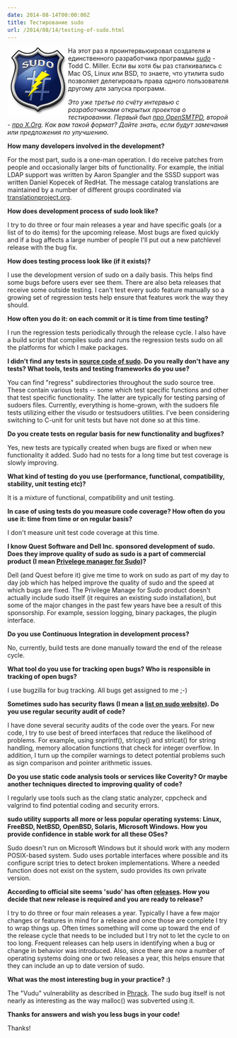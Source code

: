 ```yaml
---
date: 2014-08-14T00:00:00Z
title: Тестирование sudo
url: /2014/08/14/testing-of-sudo.html
---
```


<img src="/images/logo-sudo.png" alt="Sudo" style="float:left">

На этот раз я проинтервьюировал создателя и единственного разработчика программы *[sudo](http://www.sudo.ws/)* - Todd C. Miller.
Если вы хотя бы раз сталкивались с Mac OS, Linux или BSD, то знаете, что
утилита sudo позволяет делегировать права одного пользователя другому для запуска
программ.

*Это уже третье по счёту интервью с разработчиками открытых проектов о тестировании.
Первый был [про OpenSMTPD](/2014/07/29/testing-of-opensmtpd.html),
второй - [про X.Org](/2014/08/06/testing-of-xorg.html).
Как вам такой формат? Дайте знать, если будут замечания или предложения по улучшению.*

**How many developers involved in the development?**

For the most part, sudo is a one-man operation.  I do receive patches
from people and occasionally larger bits of functionality.  For
example, the initial LDAP support was written by Aaron Spangler and
the SSSD support was written Daniel Kopecek of RedHat.  The message
catalog translations are maintained by a number of different groups
coordinated via [translationproject.org](http://translationproject.org/).

**How does development process of sudo look like?**

I try to do three or four main releases a year and have specific
goals (or a list of to do items) for the upcoming release.  Most
bugs are fixed quickly and if a bug affects a large number of people
I'll put out a new patchlevel release with the bug fix.

**How does testing process look like (if it exists)?**

I use the development version of sudo on a daily basis.  This helps
find some bugs before users ever see them.  There are also beta
releases that receive some outside testing.  I can't test every
sudo feature manually so a growing set of regression tests help
ensure that features work the way they should.

**How often you do it: on each commit or it is time from time testing?**

I run the regression tests periodically through the release cycle.
I also have a build script that compiles sudo and runs the regression
tests sudo on all the platforms for which I make packages.

**I didn't find any tests in [source code of sudo](http://www.sudo.ws/repos/sudo/).
Do you really don't have any tests? What tools, tests and testing frameworks
do you use?**

You can find "regress" subdirectories throughout the sudo source
tree.  These contain various tests -- some which test specific functions
and other that test specific functionality.  The latter are typically
for testing parsing of sudoers files.  Currently, everything is
home-grown, with the sudoers file tests utilizing either the visudo
or testsudoers utilities. I've been considering switching to C-unit
for unit tests but have not done so at this time.

**Do you create tests on regular basis for new functionality and bugfixes?**

Yes, new tests are typically created when bugs are fixed or when
new functionality it added.  Sudo had no tests for a long time but
test coverage is slowly improving.

**What kind of testing do you use (performance, functional,
compatibility, stability, unit testing etc)?**

It is a mixture of functional, compatibility and unit testing.

**In case of using tests do you measure code coverage?
How often do you use it: time from time or on regular basis?**

I don't measure unit test code coverage at this time.

**I know Quest Software and Dell Inc. sponsored development of sudo.
Does they improve quality of sudo as sudo is a part of commercial product
(I mean [Privelege manager for Sudo](http://www.quest.com/privilege-manager-for-sudo/))?**

Dell (and Quest before it) give me time to work on sudo as part of
my day to day job which has helped improve the quality of sudo and
the speed at which bugs are fixed.  The Privilege Manage for Sudo
product doesn't actually include sudo itself (it requires an existing
sudo installation), but some of the major changes in the past few
years have bee a result of this sponsorship.  For example, session
logging, binary packages, the plugin interface.

**Do you use Continuous Integration in development process?**

No, currently, build tests are done manually toward the end of the
release cycle.

**What tool do you use for tracking open bugs? Who is responsible in
tracking of open bugs?**

I use bugzilla for bug tracking.  All bugs get assigned to me ;-)

**Sometimes sudo has security flaws (I mean a [list on sudo website](http://www.sudo.ws/sudo/alerts/)).
Do you use regular security audit of code?**

I have done several security audits of the code over the years.
For new code, I try to use best of breed interfaces that reduce the
likelihood of problems.  For example, using snprintf(), strlcpy()
and strlcat() for string handling, memory allocation functions that
check for integer overflow.  In addition, I turn up the compiler
warnings to detect potential problems such as sign comparison and
pointer arithmetic issues.

**Do you use static code analysis tools or services like Coverity?
Or maybe another techniques directed to improving quality of code?**

I regularly use tools such as the clang static analyzer, cppcheck
and valgrind to find potential coding and security errors.

**sudo utility supports all more or less popular operating systems:
Linux, FreeBSD, NetBSD, OpenBSD, Solaris, Microsoft Windows.
How you provide confidence in stable work for all these OSes?**

Sudo doesn't run on Microsoft Windows but it should work with any
modern POSIX-based system.  Sudo uses portable interfaces where
possible and its configure script tries to detect broken implementations.
Where a needed function does not exist on the system, sudo provides
its own private version.

**According to official site seems 'sudo' has often [releases](http://www.sudo.ws/sudo/news.html).
How you decide that new release is required and you are ready to release?**

I try to do three or four main releases a year. Typically I have
a few major changes or features in mind for a release and once those
are complete I try to wrap things up.  Often times something will
come up toward the end of the release cycle that needs to be included
but I try not to let the cycle to on too long.  Frequent releases
can help users in identifying when a bug or change in behavior was
introduced.  Also, since there are now a number of operating systems
doing one or two releases a year, this helps ensure that they can
include an up to date version of sudo.

**What was the most interesting bug in your practice? :)**

The "Vudu" vulnerability as described in [Phrack](http://phrack.org/issues/57/8.html).
The sudo bug itself is not nearly as interesting as the way malloc()
was subverted using it.

**Thanks for answers and wish you less bugs in your code!**

Thanks!
